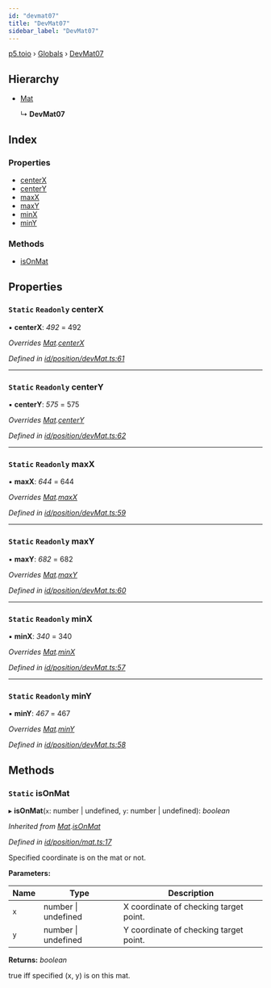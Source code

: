 ```yaml
---
id: "devmat07"
title: "DevMat07"
sidebar_label: "DevMat07"
---
```


[p5.toio](../index.md) › [Globals](../globals.md) › [DevMat07](devmat07.md)

## Hierarchy

* [Mat](mat.md)

  ↳ **DevMat07**

## Index

### Properties

* [centerX](devmat07.md#static-readonly-centerx)
* [centerY](devmat07.md#static-readonly-centery)
* [maxX](devmat07.md#static-readonly-maxx)
* [maxY](devmat07.md#static-readonly-maxy)
* [minX](devmat07.md#static-readonly-minx)
* [minY](devmat07.md#static-readonly-miny)

### Methods

* [isOnMat](devmat07.md#static-isonmat)

## Properties

### `Static` `Readonly` centerX

▪ **centerX**: *492* = 492

*Overrides [Mat](mat.md).[centerX](mat.md#static-protected-centerx)*

*Defined in [id/position/devMat.ts:61](https://github.com/tetunori/p5.toio/blob/49eab6e/src/id/position/devMat.ts#L61)*

___

### `Static` `Readonly` centerY

▪ **centerY**: *575* = 575

*Overrides [Mat](mat.md).[centerY](mat.md#static-protected-centery)*

*Defined in [id/position/devMat.ts:62](https://github.com/tetunori/p5.toio/blob/49eab6e/src/id/position/devMat.ts#L62)*

___

### `Static` `Readonly` maxX

▪ **maxX**: *644* = 644

*Overrides [Mat](mat.md).[maxX](mat.md#static-protected-maxx)*

*Defined in [id/position/devMat.ts:59](https://github.com/tetunori/p5.toio/blob/49eab6e/src/id/position/devMat.ts#L59)*

___

### `Static` `Readonly` maxY

▪ **maxY**: *682* = 682

*Overrides [Mat](mat.md).[maxY](mat.md#static-protected-maxy)*

*Defined in [id/position/devMat.ts:60](https://github.com/tetunori/p5.toio/blob/49eab6e/src/id/position/devMat.ts#L60)*

___

### `Static` `Readonly` minX

▪ **minX**: *340* = 340

*Overrides [Mat](mat.md).[minX](mat.md#static-protected-minx)*

*Defined in [id/position/devMat.ts:57](https://github.com/tetunori/p5.toio/blob/49eab6e/src/id/position/devMat.ts#L57)*

___

### `Static` `Readonly` minY

▪ **minY**: *467* = 467

*Overrides [Mat](mat.md).[minY](mat.md#static-protected-miny)*

*Defined in [id/position/devMat.ts:58](https://github.com/tetunori/p5.toio/blob/49eab6e/src/id/position/devMat.ts#L58)*

## Methods

### `Static` isOnMat

▸ **isOnMat**(`x`: number | undefined, `y`: number | undefined): *boolean*

*Inherited from [Mat](mat.md).[isOnMat](mat.md#static-isonmat)*

*Defined in [id/position/mat.ts:17](https://github.com/tetunori/p5.toio/blob/49eab6e/src/id/position/mat.ts#L17)*

Specified coordinate is on the mat or not.

**Parameters:**

Name | Type | Description |
------ | ------ | ------ |
`x` | number &#124; undefined | X coordinate of checking target point. |
`y` | number &#124; undefined | Y coordinate of checking target point.  |

**Returns:** *boolean*

true iff specified (x, y) is on this mat.

